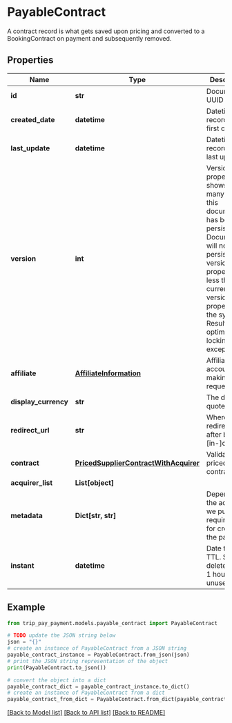 # PayableContract

A contract record is what gets saved upon pricing and converted to a BookingContract on payment and subsequently removed.

## Properties

Name | Type | Description | Notes
------------ | ------------- | ------------- | -------------
**id** | **str** | Document UUID | [optional] 
**created_date** | **datetime** | Datetime this record was first created | [optional] 
**last_update** | **datetime** | Datetime this record was last updated | [optional] 
**version** | **int** | Version property that shows how many times this document has been persisted. Document will not persist if the version property is less than current version property in the system. Result in an optimistic locking exception. | [optional] 
**affiliate** | [**AffiliateInformation**](AffiliateInformation.md) | Affiliate account making the request | 
**display_currency** | **str** | The desired quote | [default to 'USD']
**redirect_url** | **str** | Where to redirect to after booking [in-]complete | 
**contract** | [**PricedSupplierContractWithAcquirer**](PricedSupplierContractWithAcquirer.md) | Validated and priced contract | 
**acquirer_list** | **List[object]** |  | 
**metadata** | **Dict[str, str]** | Depending on the acquirer, we put in required data for creating the payment. | [optional] 
**instant** | **datetime** | Date to attach TTL. Self-deletes after 1 hour of unuse. | 

## Example

```python
from trip_pay_payment.models.payable_contract import PayableContract

# TODO update the JSON string below
json = "{}"
# create an instance of PayableContract from a JSON string
payable_contract_instance = PayableContract.from_json(json)
# print the JSON string representation of the object
print(PayableContract.to_json())

# convert the object into a dict
payable_contract_dict = payable_contract_instance.to_dict()
# create an instance of PayableContract from a dict
payable_contract_from_dict = PayableContract.from_dict(payable_contract_dict)
```
[[Back to Model list]](../README.md#documentation-for-models) [[Back to API list]](../README.md#documentation-for-api-endpoints) [[Back to README]](../README.md)


